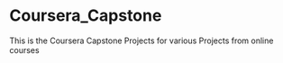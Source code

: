 # Coursera_Capstone
This is the Coursera Capstone Projects for various Projects from online courses
